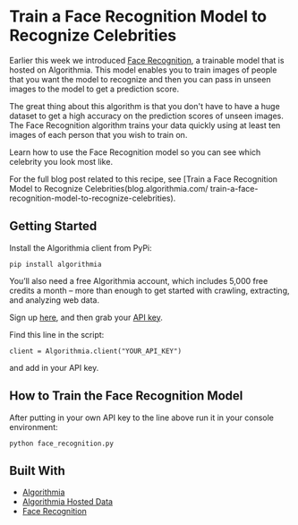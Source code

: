 # Train a Face Recognition Model to Recognize Celebrities

Earlier this week we introduced [Face Recognition](https://algorithmia.com/algorithms/cv/FaceRecognition), a trainable model that is hosted on Algorithmia. This model enables you to train images of people that you want the model to recognize and then you can pass in unseen images to the model to get a prediction score.

The great thing about this algorithm is that you don't have to have a huge dataset to get a high accuracy on the prediction scores of unseen images. The Face Recognition algorithm trains your data quickly using at least ten images of each person that you wish to train on.

Learn how to use the Face Recognition model so you can see which celebrity you look most like. 


For the full blog post related to this recipe, see [Train a Face Recognition Model to Recognize Celebrities(blog.algorithmia.com/
train-a-face-recognition-model-to-recognize-celebrities).

## Getting Started

Install the Algorithmia client from PyPi:

```pip install algorithmia```

You’ll also need a free Algorithmia account, which includes 5,000 free credits a month – more than enough to get started with crawling, extracting, and analyzing web data.

Sign up [here](https://algorithmia.com/), and then grab your [API key](algorithmia.com/user#credentials).

Find this line in the script: 

```
client = Algorithmia.client("YOUR_API_KEY")
```
and add in your API key.

## How to Train the Face Recognition Model

After putting in your own API key to the line above run it in your console environment:

```python face_recognition.py```

## Built With
* [Algorithmia](https://algorithmia.com/)
* [Algorithmia Hosted Data](https://algorithmia.com/developers/data/hosted/)
* [Face Recognition](https://algorithmia.com/algorithms/cv/FaceRecognition)


